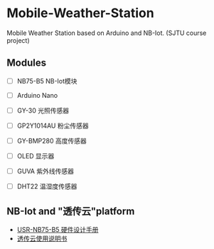 # Mobile-Weather-Station
Mobile Weather Station based on Arduino and NB-Iot.  (SJTU course project)

## Modules
- [ ]  NB75-B5 NB-Iot模块
- [ ]  Arduino Nano
- [ ]  GY-30 光照传感器
- [ ]  GP2Y1014AU 粉尘传感器
- [ ]  GY-BMP280 高度传感器
- [ ]  OLED 显示器
- [ ]  GUVA 紫外线传感器
- [ ]  DHT22 温湿度传感器


## NB-Iot and "透传云"platform
* [USR-NB75-B5 硬件设计手册](http://www.usr.cn/Down/WH-NB75_hardware_V2.0.1.pdf)
* [透传云使用说明书](http://console.usr.cn/uploads/pdf/%E9%80%8F%E4%BC%A0%E4%BA%91%E4%BD%BF%E7%94%A8%E8%AF%B4%E6%98%8E%E4%B9%A6.pdf)
